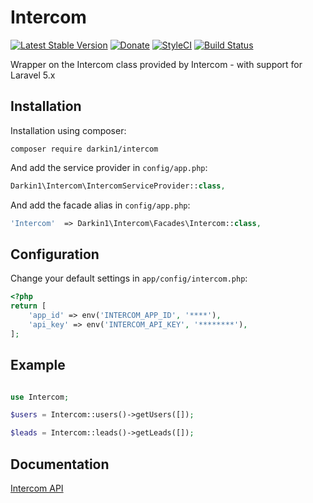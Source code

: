 Intercom
===============

[![Latest Stable Version](http://img.shields.io/github/release/darkin1/intercom.svg)](https://packagist.org/packages/darkin1/intercom) [![Donate](https://img.shields.io/badge/donate-paypal-blue.svg)](https://www.paypal.me/dciesielski)
[![StyleCI](https://styleci.io/repos/54785593/shield?branch=master)](https://styleci.io/repos/54785593)
[![Build Status](https://travis-ci.org/darkin1/intercom.svg?branch=master)](https://travis-ci.org/darkin1/intercom)

Wrapper on the Intercom class provided by Intercom  - with support for Laravel 5.x

Installation
------------

Installation using composer:

```
composer require darkin1/intercom
```


And add the service provider in `config/app.php`:

```php
Darkin1\Intercom\IntercomServiceProvider::class,
```

And add the facade alias in `config/app.php`:

```php
'Intercom'  => Darkin1\Intercom\Facades\Intercom::class,
```

Configuration
-------------

Change your default settings in `app/config/intercom.php`:

```php
<?php
return [
    'app_id' => env('INTERCOM_APP_ID', '****'),
    'api_key' => env('INTERCOM_API_KEY', '********'),
];
```


Example
-------------

```php

use Intercom;

$users = Intercom::users()->getUsers([]);

$leads = Intercom::leads()->getLeads([]);

```


Documentation
-------------

[Intercom API](https://github.com/intercom/intercom-php)

